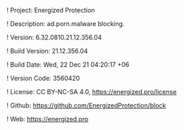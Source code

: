 ! Project: Energized Protection

! Description: ad.porn.malware blocking.

! Version: 6.32.0810.21.12.356.04

! Build Version: 21.12.356.04

! Build Date: Wed, 22 Dec 21 04:20:17 +06

! Version Code: 3560420

! License: CC BY-NC-SA 4.0, https://energized.pro/license

! Github: https://github.com/EnergizedProtection/block

! Web: https://energized.pro
